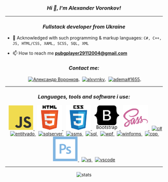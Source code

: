 ### **_<p align="center">Hi 👋, I'm Alexander Voronkov!</p>_**

---

### **_<p align="center">Fullstack developer from Ukraine</p>_**

- 🌱 Acknowledged with such programming & markup languages: `C#, C++, JS, HTML/CSS, XAML, SCSS, SQL, XML`

- 📫 How to reach me **pubgplayer29112004@gmail.com**

### **_<p align="center">Contact me:</p>_**
<p align="center">
&nbsp;
<a href="https://www.linkedin.com/in/alexander-voronkov-08919a212/" target="blank">
  <img align="center" src="https://raw.githubusercontent.com/rahuldkjain/github-profile-readme-generator/master/src/images/icons/Social/linked-in-alt.svg"    alt="Александр Воронков" height="80"/> 
</a>
&nbsp;
<a href="https://www.instagram.com/alxvrnkv/" target="blank">
  <img align="center" src="https://raw.githubusercontent.com/rahuldkjain/github-profile-readme-generator/master/src/images/icons/Social/instagram.svg" alt="alxvrnkv" height="80" width="80" />
</a>
&nbsp;
<a href="https://discord.gg/adema#1655" target="blank">
  <img align="center" src="https://raw.githubusercontent.com/rahuldkjain/github-profile-readme-generator/master/src/images/icons/Social/discord.svg" alt="adema#1655" height="80" width="80" />
</a>
&nbsp;
</p>

---

### **_<p align="center">Languages, tools and software i use:</p>_**

<p align="center"> 
 &nbsp;
<a href="https://developer.mozilla.org/en-US/docs/Web/JavaScript" target="_blank" rel="noreferrer"> 
  <img src="https://raw.githubusercontent.com/devicons/devicon/master/icons/javascript/javascript-original.svg" alt="javascript" height="80"/> 
</a> 
 &nbsp;
<a href="https://www.w3.org/html/" target="_blank" rel="noreferrer"> 
  <img src="https://raw.githubusercontent.com/devicons/devicon/master/icons/html5/html5-original-wordmark.svg" alt="html5" height="80"/> 
</a> 
 &nbsp;
<a href="https://www.w3schools.com/css/" target="_blank" rel="noreferrer">
  <img src="https://raw.githubusercontent.com/devicons/devicon/master/icons/css3/css3-original-wordmark.svg" alt="css3" height="80"/> 
</a> 
 &nbsp;
 <a href="https://getbootstrap.com" target="_blank" rel="noreferrer"> 
  <img src="https://raw.githubusercontent.com/devicons/devicon/master/icons/bootstrap/bootstrap-plain-wordmark.svg" alt="bootstrap" height="80"/>
</a> 
 &nbsp;
<a href="https://sass-lang.com" target="_blank" rel="noreferrer">
  <img src="https://raw.githubusercontent.com/devicons/devicon/master/icons/sass/sass-original.svg" alt="sass" height="80"/> 
</a> 
 &nbsp;
<a href="" target="_blank" rel="noreferrer">
  <img src="https://cdn.cdnlogo.com/logos/c/27/c.svg" alt="c#" height="80"/> 
</a> 
 &nbsp;
<a href="" target="_blank" rel="noreferrer">
  <img src="https://www.cmarix.com/blog/wp-content/uploads/2016/03/xEntity-Framework.png.pagespeed.ic.xKHrv3Vte7.png" alt="entityado" height="80"/> 
</a> 
 &nbsp;
<a href="" target="_blank" rel="noreferrer"> 
  <img style="background-color:white" src="https://www.kindpng.com/picc/m/403-4036315_microsoft-sql-server-logo-sql-server-logo-svg.png" alt="sqlserver" height="80"/> 
</a>
 &nbsp;
<a href="" target="_blank" rel="noreferrer"> 
  <img src="https://www.edureka.co/blog/wp-content/uploads/2019/10/logo.png" alt="ssms" height="80"/> 
</a> 
 &nbsp;
<a href="" target="_blank" rel="noreferrer"> 
  <img src="https://seeklogo.com/images/A/azure-sql-database-logo-D7A32C9CD9-seeklogo.com.png" alt="sql" height="80"/> 
</a> 
 &nbsp;
<a href="" target="_blank" rel="noreferrer"> 
  <img src="https://www.ambient-it.net/wp-content/uploads/2016/04/wpf-logo-175.png" alt="wpf" height="80"/>
</a> 
 &nbsp;
<a href="" target="_blank" rel="noreferrer"> 
  <img src="https://tukuz.com/wp-content/uploads/2020/08/winform-medical-engineering-srl-logo-vector.png" alt="winforms" height="80"/>
</a> 
 &nbsp;
<a href="" target="_blank" rel="noreferrer">
  <img height="80" alt="cpp" src="https://upload.wikimedia.org/wikipedia/commons/thumb/1/18/ISO_C%2B%2B_Logo.svg/1822px-ISO_C%2B%2B_Logo.svg.png">
</a>
 &nbsp;
<a href="https://www.photoshop.com/en" target="_blank" rel="noreferrer">
  <img src="https://raw.githubusercontent.com/devicons/devicon/master/icons/photoshop/photoshop-line.svg" alt="photoshop"     height="80"/>
</a> 
 &nbsp;
<a href="" target="_blank" rel="noreferrer">
  <img src="https://upload.wikimedia.org/wikipedia/commons/thumb/5/59/Visual_Studio_Icon_2019.svg/2060px-Visual_Studio_Icon_2019.svg.png" alt="vs" height="80"/>
</a> 
 &nbsp;
<a href="" target="_blank" rel="noreferrer">
  <img src="https://upload.wikimedia.org/wikipedia/commons/thumb/9/9a/Visual_Studio_Code_1.35_icon.svg/2048px-Visual_Studio_Code_1.35_icon.svg.png" alt="vscode" height="80"/>
</a>
  
</p>

---

<p align="center">
  <img align="center" src="https://github-readme-stats.vercel.app/api/top-langs?username=alexander-voronkov&show_icons=true&locale=en&layout=compact" alt="stats" />
</p>
